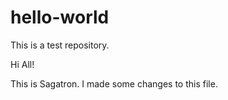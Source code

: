 # hello-world
This is a test repository.

Hi All!

This is Sagatron. I made some changes to this file.
